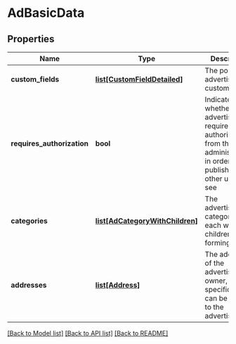# AdBasicData

## Properties
Name | Type | Description | Notes
------------ | ------------- | ------------- | -------------
**custom_fields** | [**list[CustomFieldDetailed]**](CustomFieldDetailed.md) | The possible advertisement custom fields  | [optional] 
**requires_authorization** | **bool** | Indicates whether advertisements require an authorization from the administration in order to be published for other users to see  | [optional] 
**categories** | [**list[AdCategoryWithChildren]**](AdCategoryWithChildren.md) | The advertisement categoriesn each with its children, forming a tree  | [optional] 
**addresses** | [**list[Address]**](Address.md) | The addresses of the advertisement owner, so specific ones can be linked to the advertisement.  | [optional] 

[[Back to Model list]](../README.md#documentation-for-models) [[Back to API list]](../README.md#documentation-for-api-endpoints) [[Back to README]](../README.md)


